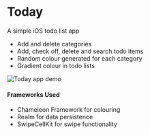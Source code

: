 # Today

A simple iOS todo list app

- Add and delete categories
- Add, check off, delete and search todo items
- Random colour generated for each category
- Gradient colour in todo lists

![Today app demo](https://media.giphy.com/media/8K246rbMKLvjC2593J/giphy.gif)

<h4> Frameworks Used </h4>

- Chameleon Framework for colouring
- Realm for data persistence
- SwipeCellKit for swipe functionality
